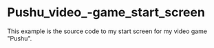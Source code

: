 # Pushu_video_-game_start_screen
This example is the source code to my start screen for my video game "Pushu".
